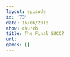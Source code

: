 ```yaml
---
layout: episode
id: '73'
date: 16/06/2018
show: church
title: The Final SUCC?
url: 
games: []
---
```

